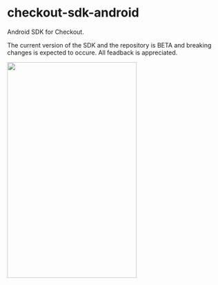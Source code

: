 # checkout-sdk-android
Android SDK for Checkout.

The current version of the SDK and the repository is BETA and breaking changes is expected to occure. 
All feadback is appreciated.


<img src="https://github.com/bambora/checkout-sdk-android/blob/master/checkoutSdkVideo.gif" width="300" height="500"></a>
